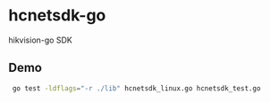 # hcnetsdk-go

hikvision-go SDK

## Demo

```bash
 go test -ldflags="-r ./lib" hcnetsdk_linux.go hcnetsdk_test.go
```